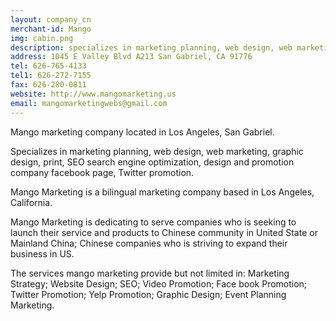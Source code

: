 ```yaml
---
layout: company_cn
merchant-id: Mango
img: cabin.png
description: specializes in marketing planning, web design, web marketing, graphic design, print, SEO search engine optimization, design and promotion company facebook page, Twitter promotion.
address: 1045 E Valley Blvd A213 San Gabriel, CA 91776
tel: 626-765-4133
tel1: 626-272-7155
fax: 626-280-0811
website: http://www.mangomarketing.us
email: mangomarketingwebs@gmail.com
---
```


Mango marketing company located in Los Angeles, San Gabriel.

Specializes in marketing planning, web design, web marketing, graphic design, print, SEO search engine optimization, design and promotion company facebook page, Twitter promotion.

Mango Marketing is a bilingual marketing company based in Los Angeles, California.

Mango Marketing is dedicating to serve companies who is seeking to launch their service and products to Chinese community in United State or Mainland China; Chinese companies who is striving to expand their business in US.

The services mango marketing provide but not limited in: Marketing Strategy; Website Design; SEO; Video Promotion; Face book Promotion; Twitter Promotion; Yelp Promotion; Graphic Design; Event Planning Marketing.